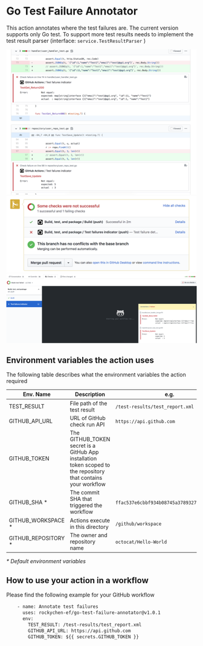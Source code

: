 Go Test Failure Annotator
===
This action annotates where the test failures are. The current version supports only Go test. To support more test results needs to implement the test result parser (interface: `service.TestResultParser` )

![](screenshots/ss1.png)
![](screenshots/ss2.png)
![](screenshots/ss3.png)


## Environment variables the action uses
The following table describes what the environment variables the action required

| Env. Name | Description | e.g. |
|---|---|---|
| TEST_RESULT | File path of the test result | `/test-results/test_report.xml` |
| GITHUB_API_URL | URL of GitHub check run API | `https://api.github.com` |
| GITHUB_TOKEN | The GITHUB_TOKEN secret is a GitHub App installation token scoped to the repository that contains your workflow | |
| GITHUB_SHA * | The commit SHA that triggered the workflow | `ffac537e6cbbf934b08745a378932722df287a53` |
| GITHUB_WORKSPACE * | Actions execute in this directory | `/github/workspace` |
| GITHUB_REPOSITORY * | The owner and repository name | `octocat/Hello-World` |

<em>* Default environment variables</em>


## How to use your action in a workflow
Please find the following example for your GitHub workflow

```
    - name: Annotate test failures
      uses: rockychen-ef/go-test-failure-annotator@v1.0.1
      env:
        TEST_RESULT: /test-results/test_report.xml
        GITHUB_API_URL: https://api.github.com
        GITHUB_TOKEN: ${{ secrets.GITHUB_TOKEN }}
```